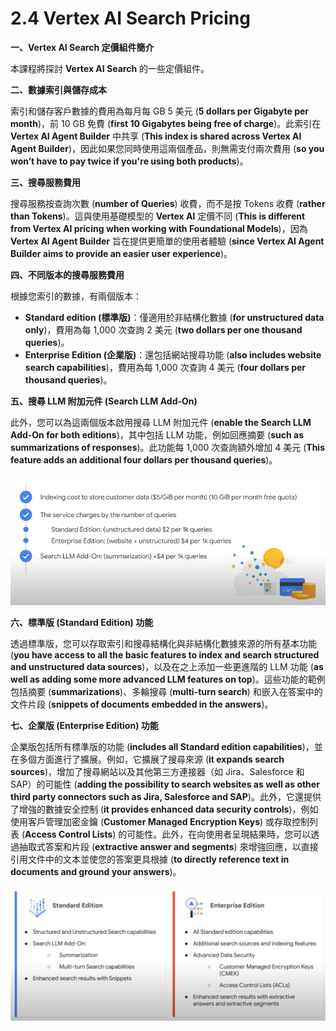 # 2.4 Vertex AI Search Pricing

**一、Vertex AI Search 定價組件簡介**

本課程將探討 **Vertex AI Search** 的一些定價組件。

**二、數據索引與儲存成本**

索引和儲存客戶數據的費用為每月每 GB 5 美元 (**5 dollars per Gigabyte per month**)，前 10 GB 免費 (**first 10 Gigabytes being free of charge**)。此索引在 **Vertex AI Agent Builder** 中共享 (**This index is shared across Vertex AI Agent Builder**)，因此如果您同時使用這兩個產品，則無需支付兩次費用 (**so you won’t have to pay twice if you're using both products**)。

**三、搜尋服務費用**

搜尋服務按查詢次數 (**number of Queries**) 收費，而不是按 Tokens 收費 (**rather than Tokens**)。這與使用基礎模型的 **Vertex AI** 定價不同 (**This is different from Vertex AI pricing when working with Foundational Models**)，因為 **Vertex AI Agent Builder** 旨在提供更簡單的使用者體驗 (**since Vertex AI Agent Builder aims to provide an easier user experience**)。

**四、不同版本的搜尋服務費用**

根據您索引的數據，有兩個版本：

- **Standard edition (標準版)**：僅適用於非結構化數據 (**for unstructured data only**)，費用為每 1,000 次查詢 2 美元 (**two dollars per one thousand queries**)。
- **Enterprise Edition (企業版)**：還包括網站搜尋功能 (**also includes website search capabilities**)，費用為每 1,000 次查詢 4 美元 (**four dollars per thousand queries**)。

**五、搜尋 LLM 附加元件 (Search LLM Add-On)**

此外，您可以為這兩個版本啟用搜尋 LLM 附加元件 (**enable the Search LLM Add-On for both editions**)，其中包括 LLM 功能，例如回應摘要 (**such as summarizations of responses**)。此功能每 1,000 次查詢額外增加 4 美元 (**This feature adds an additional four dollars per thousand queries**)。

![gh](https://raw.githubusercontent.com/SeanChenR/img_gif/main/myimage/1742191796000b1ks0k.png)

**六、標準版 (Standard Edition) 功能**

透過標準版，您可以存取索引和搜尋結構化與非結構化數據來源的所有基本功能 (**you have access to all the basic features to index and search structured and unstructured data sources**)，以及在之上添加一些更進階的 LLM 功能 (**as well as adding some more advanced LLM features on top**)。這些功能的範例包括摘要 (**summarizations**)、多輪搜尋 (**multi-turn search**) 和嵌入在答案中的文件片段 (**snippets of documents embedded in the answers**)。

**七、企業版 (Enterprise Edition) 功能**

企業版包括所有標準版的功能 (**includes all Standard edition capabilities**)，並在多個方面進行了擴展。例如，它擴展了搜尋來源 (**it expands search sources**)，增加了搜尋網站以及其他第三方連接器（如 Jira、Salesforce 和 SAP）的可能性 (**adding the possibility to search websites as well as other third party connectors such as Jira, Salesforce and SAP**)。此外，它還提供了增強的數據安全控制 (**it provides enhanced data security controls**)，例如使用客戶管理加密金鑰 (**Customer Managed Encryption Keys**) 或存取控制列表 (**Access Control Lists**) 的可能性。此外，在向使用者呈現結果時，您可以透過抽取式答案和片段 (**extractive answer and segments**) 來增強回應，以直接引用文件中的文本並使您的答案更具根據 (**to directly reference text in documents and ground your answers**)。

![gh](https://raw.githubusercontent.com/SeanChenR/img_gif/main/myimage/1742191884000toht77.png)



